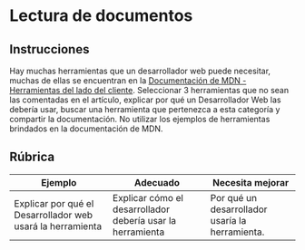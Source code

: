 # Lectura de documentos

## Instrucciones

Hay muchas herramientas que un desarrollador web puede necesitar, muchas de ellas se encuentran en la [Documentación de MDN - Herramientas del lado del cliente](https://developer.mozilla.org/docs/Learn/Tools_and_testing/Understanding_client-side_tools/Overview). Seleccionar 3 herramientas que no sean las comentadas en el artículo, explicar por qué un Desarrollador Web las debería usar, buscar una herramienta que pertenezca a esta categoría y compartir la documentación. No utilizar los ejemplos de herramientas brindados en la documentación de MDN.


## Rúbrica

Ejemplo | Adecuado | Necesita mejorar
--- | --- | -- |
| Explicar por qué el Desarrollador web usará la herramienta | Explicar cómo el desarrollador debería usar la herramienta| Por qué un desarrollador usaría la herramienta. |
